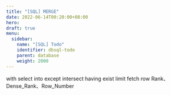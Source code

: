 ```yaml
---
title: "[SQL] MERGE"
date: 2022-06-14T00:20:00+08:00
hero: 
draft: true
menu:
  sidebar:
    name: "[SQL] Todo"
    identifier: dbsql-todo
    parent: database
    weight: 2000
---
```

with
select into 
except intersect
having exist
limit fetch row
Rank、Dense_Rank、Row_Number